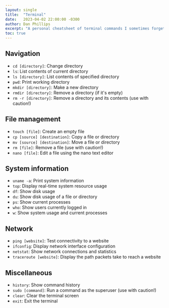 ```yaml
---
layout: single
title:  "Terminal"
date:   2023-04-02 22:00:00 -0300
author: Dan Phillips
excerpt: "A personal cheatsheet of terminal commands I sometimes forget."
toc: true
---
```


## Navigation
- `cd [directory]`: Change directory
- `ls`: List contents of current directory
- `ls [directory]`: List contents of specified directory
- `pwd`: Print working directory
- `mkdir [directory]`: Make a new directory
- `rmdir [directory]`: Remove a directory (if it's empty)
- `rm -r [directory]`: Remove a directory and its contents (use with caution!)

## File management
- `touch [file]`: Create an empty file
- `cp [source] [destination]`: Copy a file or directory
- `mv [source] [destination]`: Move a file or directory
- `rm [file]`: Remove a file (use with caution!)
- `nano [file]`: Edit a file using the nano text editor

## System information
- `uname -a`: Print system information
- `top`: Display real-time system resource usage
- `df`: Show disk usage
- `du`: Show disk usage of a file or directory
- `ps`: Show current processes
- `who`: Show users currently logged in
- `w`: Show system usage and current processes

## Network
- `ping [website]`: Test connectivity to a website
- `ifconfig`: Display network interface configuration
- `netstat`: Show network connections and statistics
- `traceroute [website]`: Display the path packets take to reach a website

## Miscellaneous
- `history`: Show command history
- `sudo [command]`: Run a command as the superuser (use with caution!)
- `clear`: Clear the terminal screen
- `exit`: Exit the terminal
